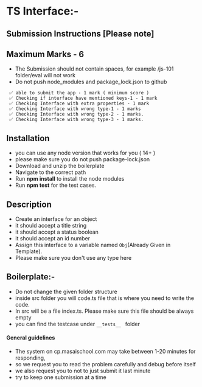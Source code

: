 # TS Interface:-

## Submission Instructions [Please note]

## Maximum Marks - 6

- The Submission should not contain spaces, for example /js-101 folder/eval will not work
- Do not push node_modules and package_lock.json to github

```
 ✅ able to submit the app - 1 mark ( minimum score )
 ✅ Checking if interface have mentioned keys-1 - 1 mark
 ✅ Checking Interface with extra properties - 1 mark
 ✅ Checking Interface with wrong type-1 - 1 marks
 ✅ Checking Interface with wrong type-2 - 1 marks.
 ✅ Checking Interface with wrong type-3 - 1 marks.

```

## Installation

- you can use any node version that works for you ( 14+ )
- please make sure you do not push package-lock.json
- Download and unzip the boilerplate
- Navigate to the correct path
- Run **npm install** to install the node modules
- Run **npm test** for the test cases.

## Description

- Create an interface for an object
- it should accept a title string
- it should accept a status boolean
- it should accept an id number
- Assign this interface to a variable named `Obj`(Already Given in Template).
- Please make sure you don't use any type here

## Boilerplate:-

- Do not change the given folder structure
- inside src folder you will code.ts file that is where you need to write the code.
- In src will be a file index.ts. Please make sure this file should be always empty
- you can find the testcase under `__tests__ ` folder

#### General guidelines

- The system on cp.masaischool.com may take between 1-20 minutes for responding,
- so we request you to read the problem carefully and debug before itself
- we also request you to not to just submit it last minute
- try to keep one submission at a time
